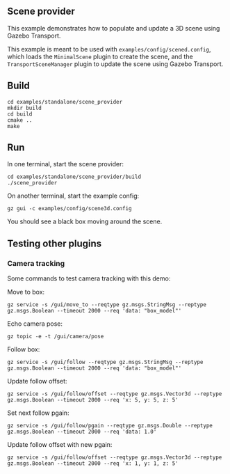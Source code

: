 ## Scene provider

This example demonstrates how to populate and update a 3D scene using
Gazebo Transport.

This example is meant to be used with `examples/config/scened.config`, which
loads the `MinimalScene` plugin to create the scene, and the `TransportSceneManager`
plugin to update the scene using Gazebo Transport.

## Build

```
cd examples/standalone/scene_provider
mkdir build
cd build
cmake ..
make
```

## Run

In one terminal, start the scene provider:

```
cd examples/standalone/scene_provider/build
./scene_provider
```

On another terminal, start the example config:

```
gz gui -c examples/config/scene3d.config
```

You should see a black box moving around the scene.

## Testing other plugins

### Camera tracking

Some commands to test camera tracking with this demo:

Move to box:

```
gz service -s /gui/move_to --reqtype gz.msgs.StringMsg --reptype gz.msgs.Boolean --timeout 2000 --req 'data: "box_model"'
```

Echo camera pose:

```
gz topic -e -t /gui/camera/pose
```

Follow box:

```
gz service -s /gui/follow --reqtype gz.msgs.StringMsg --reptype gz.msgs.Boolean --timeout 2000 --req 'data: "box_model"'
```

Update follow offset:

```
gz service -s /gui/follow/offset --reqtype gz.msgs.Vector3d --reptype gz.msgs.Boolean --timeout 2000 --req 'x: 5, y: 5, z: 5'
```

Set next follow pgain:

```
gz service -s /gui/follow/pgain --reqtype gz.msgs.Double --reptype gz.msgs.Boolean --timeout 2000 --req 'data: 1.0'
```

Update follow offset with new pgain:

```
gz service -s /gui/follow/offset --reqtype gz.msgs.Vector3d --reptype gz.msgs.Boolean --timeout 2000 --req 'x: 1, y: 1, z: 5'
```